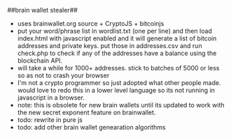 ##brain wallet stealer##
- uses brainwallet.org source + CryptoJS + bitcoinjs
- put your word/phrase list in wordlist.txt (one per line) and then load index.html with javascript enabled and it will generate a list of bitcoin addresses and private keys. put those in addresses.csv and run check.php to check if any of the addresses have a balance using the blockchain API.
- will take a while for 1000+ addresses. stick to batches of 5000 or less so as not to crash your browser
- I'm not a crypto programmer so just adopted what other people made. would love to redo this in a lower level language so its not running in javascript in a browser.
- note: this is obsolete for new brain wallets until its updated to work with the new secret exponent feature on brainwallet.
- todo: rewrite in pure js
- todo: add other brain wallet genearation algorithms
